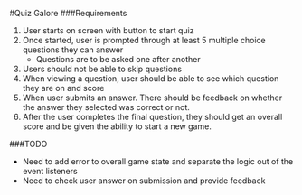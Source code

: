 #Quiz Galore
###Requirements
1. User starts on screen with button to start quiz
2. Once started, user is prompted through at least 5 multiple choice questions they can answer
    * Questions are to be asked one after another
3. Users should not be able to skip questions
4. When viewing a question, user should be able to see which question they are on and score
5. When user submits an answer. There should be feedback on whether the answer they selected was correct or not.
6. After the user completes the final question, they should get an overall score and be given the ability to start a new game.

###TODO
* Need to add error to overall game state and separate the logic out of the event listeners
* Need to check user answer on submission and provide feedback
